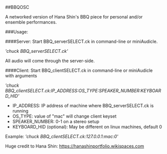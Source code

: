 ##BBQOSC

A networked version of Hana Shin's BBQ piece for personal and/or ensemble performances.

###Usage:

####Server:
Start BBQ_serverSELECT.ck in command-line or miniAudicle.

*'chuck BBQ_serverSELECT.ck'*

All audio will come through the server-side.

####Client:
Start BBQ_clientSELECT.ck in command-line or miniAudicle with arguments

*'chuck BBQ_clientSELECT.ck:IP_ADDRESS:OS_TYPE:SPEAKER_NUMBER:KEYBOARD_HID'*

* IP_ADDRESS: IP address of machine where BBQ_serverSELECT.ck is running
* OS_TYPE: value of "mac" will change client keyset
* SPEAKER_NUMBER: 0-1 on a stereo setup
* KEYBOARD_HID (optional): May be different on linux machines, default 0

Example:
*'chuck BBQ_clientSELECT.ck:127.0.0.1:mac:0'*

Huge credit to Hana Shin: https://hanashinportfolio.wikispaces.com 
